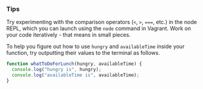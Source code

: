### Tips

Try experimenting with the comparison operators (`<`, `>`, `===`, etc.) in the node REPL, which you can launch using the `node` command in Vagrant.
Work on your code iteratively - that means in small pieces.

To help you figure out how to use `hungry` and `availableTime` inside your function, try outputting their values to the terminal as follows.

```javascript
function whatToDoForLunch(hungry, availableTime) {
  console.log("hungry is", hungry);
  console.log("availableTime is", availableTime);
}
```